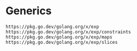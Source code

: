 # Generics

`https://pkg.go.dev/golang.org/x/exp`
`https://pkg.go.dev/golang.org/x/exp/constraints`
`https://pkg.go.dev/golang.org/x/exp/maps`
`https://pkg.go.dev/golang.org/x/exp/slices`
